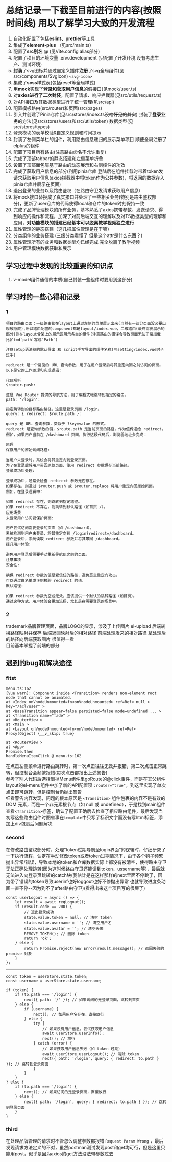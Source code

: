 # **总结记录一下截至目前进行的内容(按照时间线) 用以了解学习大致的开发流程**

1. 自动化配置了包括**eslint、prettier**等工具
2. 集成了**element-plus** （见src/main.ts）
3. 配置了**src别名** @ (见Vite.config  alias部分)  
4. 配置了项目的环境变量 .env.development (只配置了开发环境 没有考虑生产、测试环境)  
5. **封装**了svg图标并通过自定义插件**注册**了svg全局组件(见src/components/SvgIcon) `<svg-icon>`
6. 集成了**scss**样式表(包括reset等全局样式)
7. 用**mock**实现了**登录和获取用户信息**的假接口(见mock/user.ts)
8. 对**axios进行了二次封装**，配置了请求、响应拦截器(见src/utils/request.ts)
9. 对API接口及其数据类型进行了统一管理(见src/api)
10. 配置模板路由(src/router)和页面(src/pages)
11. 引入并创建了Pinia仓库(见src/stores/index.ts~~没啥好见的其实~~) 封装了**登录业务**的方法(见src/stores/users和src/utils/token) 数据类型(见src/stores/types)
12. 登录模块的表单校验&自定义规则和时间提示
13. 封装了左侧菜单栏的组件，利用路由信息递归的展示菜单项目 顺便全局注册了elplus的组件
14. 配置了项目所有路由(注意路由命名不允许重复)
15. 完成了顶部tabbar的静态搭建和左侧菜单折叠
16. 设置了顶部面包屑基于路由的动态展示和右侧控件的功效
17. 完成了获取用户信息的部分(利用pinia仓库 登陆后在组件挂载时带着token发请求获取用户信息(axios拦截器中将token作为公共参数)，将返回的数据存入pinia仓库并展示在页面)
18. 退出登录的业务以及路由鉴权（在路由守卫发请求获取用户信息）
19. 将mock接口替换成了真实接口并处理了一些相关业务(特别是路由鉴权部分)，更新了user仓库的代码使得local和仓库的token时刻保持一致
20. 完成了品牌管理模块的所有业务，基本熟悉了axios携带参数、发送请求、得到响应的操作和流程，加深了对前后端交互的理解以及对TS数据类型的理解和应用，**对功能模块的搭建已经基本可以脱离教学视频独立进行**
21. 属性管理的静态搭建（这几把属性管理是在干嘛）
22. 分类组件的业务搭建 (三级分类看懂了 但是这个attr是什么东西？)
23. 属性管理所有的业务和数据类型均已经完成 完全脱离了教学视频
24. 用户管理模块数据获取和展示

## 学习过程中发现的比较重要的知识点

1. v-model组件通信的本质(自己封装一些组件时要用到这部分)

## 学习时的一些心得和记录

### 1

    项目的路由页面：一级路由都在layout上通过左侧的菜单展示出来(当然有一部分页面没必要出现故隐藏),所以路由配置的component都是layout/index.vue，二级路由(最终需要展示的部分)则在layout骨架上的展示区展示各自的组件(注意路由的错误会导致页面无法正常加载 比如tmd`path`写成`Path`)  

    注意setup语法糖的默认导出 和 script手写导出的组件名称(写setting/index.vue时卡过手)

    redirect 是一个常见的 URL 查询参数，用于在用户登录后将其重定向回之前访问的页面。以下是它的工作原理和实现逻辑：

    代码解析
    $router.push:

    这是 Vue Router 提供的导航方法，用于编程式地跳转到指定的路由。
    path: '/login':

    指定跳转到的目标路由路径，这里是登录页面 /login。
    query: { redirect: $route.path }:

    query 是 URL 查询参数，类似于 ?key=value 的形式。
    redirect 是查询参数的键，$route.path 是当前页面的路径，作为值传递给 redirect。
    例如，如果用户当前在 /dashboard 页面，执行这段代码后，浏览器地址会变成：

    原理
    保存用户的原始访问路径:

    当用户未登录时，系统会将其重定向到登录页面。
    为了在登录后将用户带回原始页面，使用 redirect 参数保存当前路径。
    登录成功后处理:

    登录成功后，通常会检查 redirect 参数是否存在。
    如果存在，则通过 $router.push 或 $router.replace 将用户重定向回原始页面。
    例如，在登录逻辑中：

    如果 redirect 存在，则跳转到指定路径。
    如果 redirect 不存在，则跳转到默认路径（如首页 /）。
    应用场景
    未登录用户访问受保护页面:

    用户尝试访问需要登录的页面（如 /dashboard）。
    系统检测到用户未登录，将其重定向到 /login?redirect=/dashboard。
    用户登录后，系统读取 redirect 参数并将其带回 /dashboard。
    提升用户体验:

    避免用户登录后需要手动重新导航到之前的页面。
    注意事项
    安全性:

    确保 redirect 参数的值是受信任的路径，避免恶意重定向攻击。
    可以通过白名单或正则校验 redirect 的值。
    默认路径:

    如果 redirect 参数为空或无效，应该提供一个默认的跳转路径（如首页）。
    通过这种方式，用户体验会更加流畅，尤其是在需要登录的场景中。

### 2

trademark品牌管理页面，品牌LOGO的显示，涉及了上传图片 el-upload  后端转换路径映射并保存  后端返回映射后的相对路径 前端处理发来的相对路径 拿处理后的路径向后端获取图片 很值得一看  
目前基本掌握了前端的部分

## 遇到的bug和解决途径

### fitst

    menu.ts:162
    [Vue warn]: Component inside <Transition> renders non-element root node that cannot be animated.
    at <Index onVnodeUnmounted=fn<onVnodeUnmounted> ref=Ref< null > key="/acl/user" >
    at <BaseTransition appear=false persisted=false mode=undefined ... >
    at <Transition name="fade" >
    at <RouterView >
    at <Main >
    at <Layout onVnodeUnmounted=fn<onVnodeUnmounted> ref=Ref<
    Proxy(Object) {__v_skip: true}

    at <RouterView >
    at <App>
    Promise.then
    handleMenuItemClick @ menu.ts:162 

在点击左侧菜单进行路由跳转时，第一次点击往往无效并报错，第二次点击正常跳转，但控制台会频繁报错(每次点击都报出上述警告)  
参考了别人代码后选择删掉Menu组件里goRoute的@click事件，而是在其父组件layout的el-menu组件中加了新的API配置项  `:router="true"`，到这里实现了单次点击即可跳转，但是控制台仍抛出警告  
细看警告内容发现，问题的根本原因是 `<Transition>` 组件包裹的内容不是有效的 DOM 元素，而是一个非元素根节点（如 null 或 undefined），于是找到main组件查看`<Transition>`标签，确认了配置正确后去检查了相应路由组件，最后发现当初写这些路由组件时图省事在`template`中只写了标识文字而没有写html标签，添加上div包裹后问题解决

### second

在修改路由鉴权部分时，处理“token过期导航至login界面”的逻辑时，仔细研究了一下执行流程，认定在手动修改token或者token过期情况下，由于各个钩子频繁抛出异常/错误，导致本地的token和仓库数据实际上都没有被清空，使得路由守卫无法正确处理跳转(因为这时候路由守卫还能读到token、ussername等)，最后就无法进入向登录页跳转的catch块(我估计是在这样那样的next里面不停跳了，因为带了错误的token导致userinf也好loggout也好不停抛出异常 也就导致进度条动画一直不停--因为到不了after路由守卫)(看得出来这个项目写的很屎了)

    const userLogout = async () => {
        let result = await reqLogout();
        if (result.code == 200) {
            // 退出登录成功
            state.value.token = null; // 清空 token
            state.value.username = ''; // 清空用户名
            state.value.avatar = ''; // 清空头像
            REMOVE_TOKEN(); // 删除 token
            return 'ok';
        } else {
            return Promise.reject(new Error(result.message)); // 返回失败的 promise 对象
        }
    };
------
    const token = userStore.state.token;
    const username = userStore.state.username;

    if (token) {
        if (to.path === '/login') {
            next({ path: '/' }); // 如果访问的是登录页面，跳转到首页
        } else {
            if (username) {
                next(); // 如果用户名存在，直接放行
            } else {
                try {
                    // 如果没有用户信息，尝试获取用户信息
                    await userStore.userInfo(); 
                    next(); // 放行
                } catch (error) {
                    // 如果获取用户信息失败（如 token 过期）
                    await userStore.userLogout(); // 清除 token
                    next({ path: '/login', query: { redirect: to.path } }); // 跳转到登录页面
                }
            }
        }
    } else {
        if (to.path === '/login') {
            next(); // 如果访问的是登录页面，直接放行
        } else {
            next({ path: '/login', query: { redirect: to.path } }); // 跳转到登录页面
        }
    }

### third

在处理品牌管理的请求时不管怎么调整参数都报错 `Request Param Wrong` ，最后发现请求方法定义的不对，虽然postman测试发现post和get均可行，但是这里只能用post，似乎是因为axios的get方法没法带参数过去
